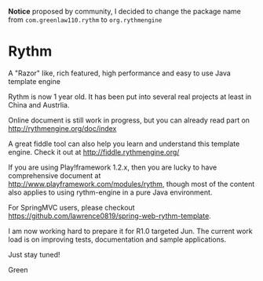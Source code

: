 **Notice** proposed by community, I decided to change the package name from `com.greenlaw110.rythm` to `org.rythmengine`

Rythm
=====

A "Razor" like, rich featured, high performance and easy to use Java template engine

Rythm is now 1 year old. It has been put into several real projects at least in China and Austrlia. 

Online document is still work in progress, but you can already read part on http://rythmengine.org/doc/index

A great fiddle tool can also help you learn and understand this template engine. Check it out at http://fiddle.rythmengine.org/

If you are using Play!framework 1.2.x, then you are lucky to have comprehensive document at http://www.playframework.com/modules/rythm, though most
of the content also applies to using rythm-engine in a pure Java environment.

For SpringMVC users, please checkout https://github.com/lawrence0819/spring-web-rythm-template.

I am now working hard to prepare it for R1.0 targeted Jun. The current work load is on improving tests, 
documentation and sample applications.

Just stay tuned!

Green
